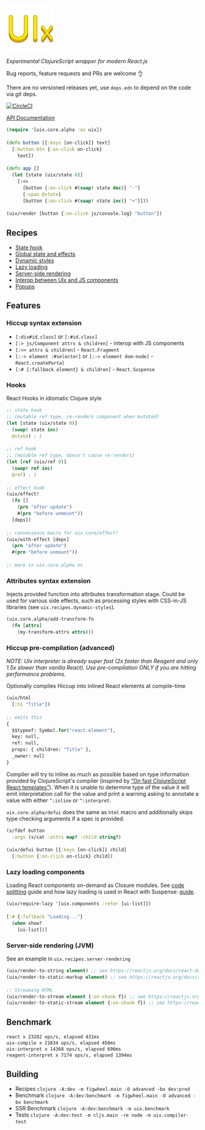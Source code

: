 <img src="logo.png" width="125" />

_Experimental ClojureScript wrapper for modern React.js_

Bug reports, feature requests and PRs are welcome 👌

There are no versioned releases yet, use `deps.edn` to depend on the code via git deps.

[![CircleCI](https://circleci.com/gh/roman01la/uix.svg?style=svg)](https://circleci.com/gh/roman01la/uix)

[API Documentation](https://roman01la.github.io/uix/)

```clj
(require '[uix.core.alpha :as uix])

(defn button [{:keys [on-click]} text]
  [:button.btn {:on-click on-click}
    text])
    
(defn app []
  (let [state (uix/state 0)]
    [:<>
      [button {:on-click #(swap! state dec)} "-"]
      [:span @state]
      [button {:on-click #(swap! state inc)} "+"]]))
  
(uix/render [button {:on-click js/console.log} "button"])
```

## Recipes
- [State hook](https://github.com/roman01la/uix/blob/master/dev/uix/recipes/state_hook.cljs)
- [Global state and effects](https://github.com/roman01la/uix/blob/master/dev/uix/recipes/global_state.cljs)
- [Dynamic styles](https://github.com/roman01la/uix/blob/master/dev/uix/recipes/dynamic_styles.cljs)
- [Lazy loading](https://github.com/roman01la/uix/blob/master/dev/uix/recipes/lazy_loading.cljs)
- [Server-side rendering](https://github.com/roman01la/uix/blob/master/dev/uix/recipes/server_rendering.clj)
- [Interop between UIx and JS components](https://github.com/roman01la/uix/blob/master/dev/uix/recipes/interop.cljs)
- [Popups](https://github.com/roman01la/uix/blob/master/dev/uix/recipes/popup.cljs)

## Features

### Hiccup syntax extension
- `[:div#id.class]` or `[:#id.class]`
- `[:> js/Component attrs & children]` - interop with JS components
- `[:<> attrs & children]` - `React.Fragment`
- `[:-> element :#selector]` or `[:-> element dom-node]` - `React.createPortal`
- `[:# {:fallback element} & children]` - `React.Suspense`

### Hooks
React Hooks in idiomatic Clojure style
```clj
;; state hook
;; (mutable ref type, re-renders component when mutated)
(let [state (uix/state 0)]
  (swap! state inc)
  @state) ; 1
  
;; ref hook
;; (mutable ref type, doesn't cause re-renders)
(let [ref (uix/ref 0)]
  (swap! ref inc)
  @ref) ; 1
  
;; effect hook
(uix/effect!
  (fn []
    (prn "after update")
    #(prn "before unmount"))
  [deps])
  
;; convenience macro for uix.core/effect!
(uix/with-effect [deps]
  (prn "after update")
  #(prn "before unmount"))
  
;; more in uix.core.alpha ns
```

### Attributes syntax extension
Injects provided function into attributes transformation stage. Could be used for various side effects, such as processing styles with CSS-in-JS libraries (see `uix.recipes.dynamic-styles`).
```clj
(uix.core.alpha/add-transform-fn
  (fn [attrs]
    (my-transform-attrs attrs)))
```

### Hiccup pre-compilation (advanced)

_NOTE: UIx interpreter is already super fast (2x faster than Reagent and only 1.5x slower than vanilla React).
Use pre-compilation ONLY if you are hitting performance problems._

Optionally compiles Hiccup into inlined React elements at compile-time
```clj
(uix/html
  [:h1 "Title"])

;; emits this
{
  $$typeof: Symbol.for("react.element"),
  key: null,
  ref: null,
  props: { children: "Title" },
  _owner: null
}
```

Compiler will try to inline as much as possible based on type information provided by ClojureScript's compiler (inspired by [“On fast ClojureScript React templates”](https://kevinlynagh.com/notes/fast-cljs-react-templates/)). When it is unable to determine type of the value it will emit interpretation call for the value and print a warning asking to annotate a value with either `^:inline` or `^:interpret`.

`uix.core.alpha/defui` does the same as `html` macro and additionally skips type checking arguments if a spec is provided.
```clj
(s/fdef button
  :args (s/cat :attrs map? :child string?)
  
(uix/defui button [{:keys [on-click]} child]
  [:button {:on-click on-click} child])
```

### Lazy loading components
Loading React components on-demand as Closure modules. See [code splitting](https://clojurescript.org/guides/code-splitting) guide and how lazy loading is used in React with Suspense: [guide](https://reactjs.org/docs/code-splitting.html).
```clj
(uix/require-lazy '[uix.components :refer [ui-list]])

[:# {:fallback "Loading..."}
  (when show?
    [ui-list])]
```

### Server-side rendering (JVM)
See an example in `uix.recipes.server-rendering`
```clj
(uix/render-to-string element) ;; see https://reactjs.org/docs/react-dom-server.html#rendertostring
(uix/render-to-static-markup element) ;; see https://reactjs.org/docs/react-dom-server.html#rendertostaticmarkup

;; Streaming HTML
(uix/render-to-stream element {:on-chunk f}) ;; see https://reactjs.org/docs/react-dom-server.html#rendertonodestream
(uix/render-to-static-stream element {:on-chunk f}) ;; see https://reactjs.org/docs/react-dom-server.html#rendertostaticnodestream
```

## Benchmark
```
react x 23202 ops/s, elapsed 431ms
uix-compile x 21834 ops/s, elapsed 458ms
uix-interpret x 14368 ops/s, elapsed 696ms
reagent-interpret x 7174 ops/s, elapsed 1394ms
```

## Building

- Recipes `clojure -A:dev -m figwheel.main -O advanced -bo dev:prod`
- Benchmark `clojure -A:dev:benchmark -m figwheel.main -O advanced -bo benchmark`
- SSR Benchmark `clojure -A:dev:benchmark -m uix.benchmark`
- Tests `clojure -A:dev:test -m cljs.main -re node -m uix.compiler-test`

